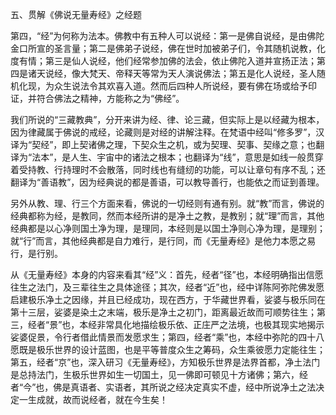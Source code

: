 五、贯解《佛说无量寿经》之经题

​        第四，“经”为何称为法本。佛教中有五种人可以说经：第一是佛自说经，是由佛陀金口所宣的圣言量；第二是佛弟子说经，佛在世时加被弟子们，令其随机说教，化度有情；第三是仙人说经，他们经常参加佛的法会，依止佛陀入道并宣扬正法；第四是诸天说经，像大梵天、帝释天等常为天人演说佛法；第五是化人说经，圣人随机化现，为众生说法令其欢喜入道。然而后四种人所说经，要有佛在场或给予印证，并符合佛法之精神，方能称之为“佛经”。

​        我们所说的“三藏教典”，分开来讲为经、律、论三藏，但实际上是以经藏为根本，因为律藏属于佛说的戒经，论藏则是对经的讲解注释。在梵语中经叫“修多罗”，汉译为“契经”，即上契诸佛之理，下契众生之机，或为契理、契事、契缘之意；也翻译为“法本”，是人生、宇宙中的诸法之根本；也翻译为“线”，意思是如线一般贯穿着受持教、行持理时不会散落，同时线也有缝纫的功能，可以让章句有序不乱；还翻译为“善语教”，因为经典说的都是善语，可以教导善行，也能依之而证到善理。

​        另外从教、理、行三个方面来看，佛说的一切经则有通有别。就“教”而言，佛说的经典都称为经，是教同，然而本经所讲的是净土之教，是教别；就“理”而言，其他经典都是以心净则国土净为理，是理同，本经则是以国土净则心净为理，是理别；就“行”而言，其他经典都是自力难行，是行同，而《无量寿经》是他力本愿之易行，是行别。

​        从《无量寿经》本身的内容来看其“经”义：首先，经者“径”也，本经明确指出信愿往生之法门，及三辈往生之具体途径；其次，经者“近”也，经中详陈阿弥陀佛发愿启建极乐净土之因缘，并且已经成功，现在西方，于华藏世界看，娑婆与极乐同在第十三层，娑婆是染土之末端，极乐是净土之初门，距离最近故而可顺势往生；第三，经者“景”也，本经非常具化地描绘极乐依、正庄严之法境，也极其现实地揭示娑婆促景，令行者借此情景而发愿求生；第四，经者“乘”也，本经中弥陀的四十八愿既是极乐世界的设计蓝图，也是平等普度众生之筹码，众生乘彼愿力定能往生；第五，经者“京”也，深入研习《无量寿经》，方知极乐世界是法界首都，净土法门是总持法门，生极乐世界如生一切国土，见一佛即可顿见十方诸佛；第六，经者“今”也，佛是真语者、实语者，其所说之经决定真实不虚，经中所说净土之法决定一生成就，故而说经者，就在今生矣！